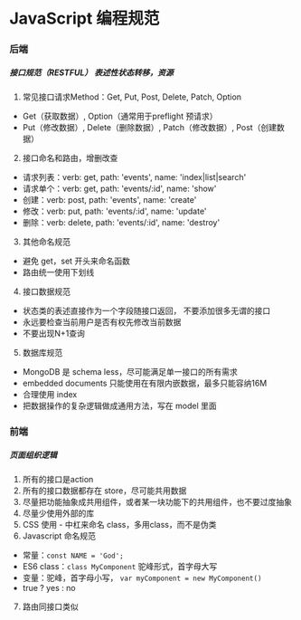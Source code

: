 # JavaScript 编程规范

### 后端

##### 接口规范（RESTFUL） 表述性状态转移，资源

1. 常见接口请求Method：Get, Put, Post, Delete, Patch, Option
  * Get（获取数据）, Option（通常用于preflight 预请求）
  * Put（修改数据）, Delete（删除数据）, Patch（修改数据）, Post（创建数据）

2. 接口命名和路由，增删改查
  * 请求列表：verb: get, path: 'events', name: 'index|list|search'
  * 请求单个：verb: get, path: 'events/:id', name: 'show'
  * 创建：verb: post, path: 'events', name: 'create'
  * 修改：verb: put, path: 'events/:id', name: 'update'
  * 删除：verb: delete, path: 'events/:id', name: 'destroy'

3. 其他命名规范
  * 避免 get，set 开头来命名函数
  * 路由统一使用下划线

4. 接口数据规范
  * 状态类的表述直接作为一个字段随接口返回， 不要添加很多无谓的接口
  * 永远要检查当前用户是否有权先修改当前数据
  * 不要出现N+1查询

5. 数据库规范
  * MongoDB 是 schema less，尽可能满足单一接口的所有需求
  * embedded documents 只能使用在有限内嵌数据，最多只能容纳16M
  * 合理使用 index
  * 把数据操作的复杂逻辑做成通用方法，写在 model 里面

### 前端

##### 页面组织逻辑

1. 所有的接口是action
2. 所有的接口数据都存在 store，尽可能共用数据
3. 尽量把功能抽象成共用组件，或者某一块功能下的共用组件，也不要过度抽象
4. 尽量少使用外部的库
5. CSS 使用 - 中杠来命名 class，多用class，而不是伪类
6. Javascript 命名规范
  * 常量：`const NAME = 'God';`
  * ES6 class：`class MyComponent` 驼峰形式，首字母大写
  * 变量：驼峰，首字母小写， `var myComponent = new MyComponent()`
  * true ? yes : no
7. 路由同接口类似
